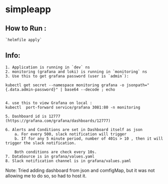 # simpleapp

## How to Run : 

    `helmfile apply`


## Info: 

    1. Application is running in `dev` ns
    2. monitoring (grafana and loki) is running in `monitoring` ns
    3. Use this to get grafana password (user is `admin`): 

    kubectl get secret --namespace monitoring grafana -o jsonpath="{.data.admin-password}" | base64 --decode ; echo


    4. use this to view Grafana on local : 
    kubectl  port-forward service/grafana 3081:80 -n monitoring

    5. Dashboard id is 12777 (https://grafana.com/grafana/dashboards/12777)

    6. Alerts and Conditions are set in Dashboard itself as json
        a. For every 500, slack notification will trigger
        b. If for any 5 minute period, number of 401s > 10 , then it will trigger the slack notification. 

        Both conditions are check every 10s.
    7. DataSource is in grafana/values.yaml
    8. Slack notification channel is in grafana/values.yaml


Note: Tried adding dashboard from json and comfigMap, but it was not allowing me to do so, so had to host it.